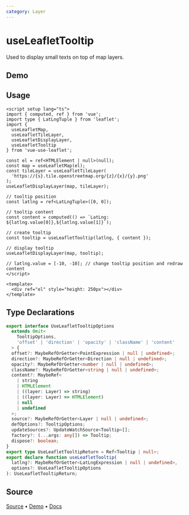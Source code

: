 ```yaml
---
category: Layer
---
```


# useLeafletTooltip

Used to display small texts on top of map layers.



## Demo

<ClientOnly>
  <Demo name="useLeafletTooltip" source-url="https://github.com/nikolaynau/vue-use-leaflet/blob/master/src/useLeafletTooltip/demo.vue" />
</ClientOnly>

## Usage

```vue
<script setup lang="ts">
import { computed, ref } from 'vue';
import type { LatLngTuple } from 'leaflet';
import {
  useLeafletMap,
  useLeafletTileLayer,
  useLeafletDisplayLayer,
  useLeafletTooltip
} from 'vue-use-leaflet';

const el = ref<HTMLElement | null>(null);
const map = useLeafletMap(el);
const tileLayer = useLeafletTileLayer(
  'https://{s}.tile.openstreetmap.org/{z}/{x}/{y}.png'
);
useLeafletDisplayLayer(map, tileLayer);

// tooltip position
const latlng = ref<LatLngTuple>([0, 0]);

// tooltip content
const content = computed(() => `LatLng: ${latlng.value[0]},${latlng.value[1]}`);

// create tooltip
const tooltip = useLeafletTooltip(latlng, { content });

// display tooltip
useLeafletDisplayLayer(map, tooltip);

// latlng.value = [-10, -10]; // change tooltip position and redraw content
</script>

<template>
  <div ref="el" style="height: 250px"></div>
</template>
```

## Type Declarations

```ts
export interface UseLeafletTooltipOptions
  extends Omit<
    TooltipOptions,
    'offset' | 'direction' | 'opacity' | 'className' | 'content'
  > {
  offset?: MaybeRefOrGetter<PointExpression | null | undefined>;
  direction?: MaybeRefOrGetter<Direction | null | undefined>;
  opacity?: MaybeRefOrGetter<number | null | undefined>;
  className?: MaybeRefOrGetter<string | null | undefined>;
  content?: MaybeRef<
    | string
    | HTMLElement
    | ((layer: Layer) => string)
    | ((layer: Layer) => HTMLElement)
    | null
    | undefined
  >;
  source?: MaybeRefOrGetter<Layer | null | undefined>;
  defOptions?: TooltipOptions;
  updateSources?: UpdateWatchSource<Tooltip>[];
  factory?: (...args: any[]) => Tooltip;
  dispose?: boolean;
}
export type UseLeafletTooltipReturn = Ref<Tooltip | null>;
export declare function useLeafletTooltip(
  latlng?: MaybeRefOrGetter<LatLngExpression | null | undefined>,
  options?: UseLeafletTooltipOptions
): UseLeafletTooltipReturn;
```

## Source

[Source](https://github.com/nikolaynau/vue-use-leaflet/blob/master/src/useLeafletTooltip/index.ts) • [Demo](https://github.com/nikolaynau/vue-use-leaflet/blob/master/src/useLeafletTooltip/demo.vue) • [Docs](https://github.com/nikolaynau/vue-use-leaflet/blob/master/src/useLeafletTooltip/index.md)
